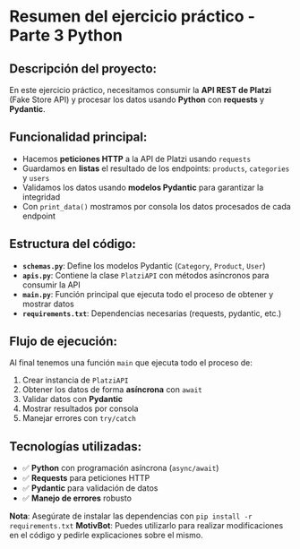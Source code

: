 # Resumen del ejercicio práctico - Parte 3 Python

## Descripción del proyecto:
En este ejercicio práctico, necesitamos consumir la **API REST de Platzi** (Fake Store API) y procesar los datos usando **Python** con **requests** y **Pydantic**.

## Funcionalidad principal:
- Hacemos **peticiones HTTP** a la API de Platzi usando `requests`
- Guardamos en **listas** el resultado de los endpoints: `products`, `categories` y `users`
- Validamos los datos usando **modelos Pydantic** para garantizar la integridad
- Con `print_data()` mostramos por consola los datos procesados de cada endpoint

## Estructura del código:
- **`schemas.py`**: Define los modelos Pydantic (`Category`, `Product`, `User`)
- **`apis.py`**: Contiene la clase `PlatziAPI` con métodos asíncronos para consumir la API
- **`main.py`**: Función principal que ejecuta todo el proceso de obtener y mostrar datos
- **`requirements.txt`**: Dependencias necesarias (requests, pydantic, etc.)

## Flujo de ejecución:
Al final tenemos una función `main` que ejecuta todo el proceso de:
1. Crear instancia de `PlatziAPI` 
2. Obtener los datos de forma **asíncrona** con `await`
3. Validar datos con **Pydantic**
4. Mostrar resultados por consola
5. Manejar errores con `try/catch`

## Tecnologías utilizadas:
- ✅ **Python** con programación asíncrona (`async/await`)
- ✅ **Requests** para peticiones HTTP
- ✅ **Pydantic** para validación de datos
- ✅ **Manejo de errores** robusto

**Nota**: Asegúrate de instalar las dependencias con `pip install -r requirements.txt`
**MotivBot**: Puedes utilizarlo para realizar modificaciones en el código y pedirle explicaciones sobre el mismo.